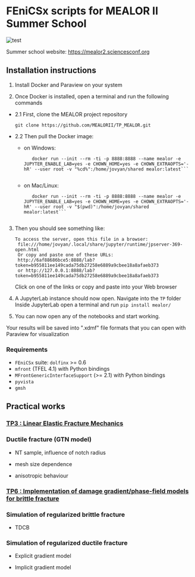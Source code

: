 # FEniCSx scripts for MEALOR II Summer School

![test](https://mealor2.sciencesconf.org/data/pages/montage1.png)

Summer school website: https://mealor2.sciencesconf.org

## Installation instructions

1. Install Docker and Paraview on your system

2. Once Docker is installed, open a terminal and run the following commands

- 2.1 First, clone the MEALOR project repository
  
  `git clone https://github.com/MEALORII/TP_MEALOR.git`
  

- 2.2 Then pull the Docker image:
  
  - on Windows:
    
    ```docker pull ghcr.io/bleyerj/mealor:latest
       docker run --init --rm -ti -p 8888:8888 --name mealor -e JUPYTER_ENABLE_LAB=yes -e CHOWN_HOME=yes -e CHOWN_EXTRAOPTS='-hR' --user root -v "%cd%":/home/jovyan/shared mealor:latest```
    

   - on Mac/Linux:
  
      ```docker pull ghcr.io/bleyerj/mealor:latest
         docker run --init --rm -ti -p 8888:8888 --name mealor -e JUPYTER_ENABLE_LAB=yes -e CHOWN_HOME=yes -e CHOWN_EXTRAOPTS='-hR' --user root -v "$(pwd)":/home/jovyan/shared mealor:latest```
  

3. Then you should see something like:
    
    ```
    To access the server, open this file in a browser:
     file:///home/jovyan/.local/share/jupyter/runtime/jpserver-369-open.html
     Or copy and paste one of these URLs:
     http://6af88686bce5:8888/lab?token=b955811ee149cada75db27258e6889a9cbee18a8afaeb373
     or http://127.0.0.1:8888/lab?token=b955811ee149cada75db27258e6889a9cbee18a8afaeb373
    ```
    Click on one of the links or copy and paste into your Web browser

4. A JupyterLab instance should now open.
   Navigate into the `TP` folder
   Inside JupyterLab open a terminal and run
   `pip install mealor/`

5. You can now open any of the notebooks and start working.

Your results will be saved into ".xdmf" file formats that you can open with Paraview for visualization


### Requirements

* `FEniCSx` suite:  `dolfinx` >= 0.6
* `mfront` (TFEL 4.1) with Python bindings
* `MFrontGenericInterfaceSupport` (>= 2.1) with Python bindings
* `pyvista`
* `gmsh`

## Practical works

### [TP3 : Linear Elastic Fracture Mechanics](TP3_LEFM/LEFM.ipynb)

### Ductile fracture (GTN model)

- NT sample, influence of notch radius

- mesh size dependence
* anisotropic behaviour

### [TP6 : Implementation of damage gradient/phase-field models for brittle fracture](TP6_Variational_damage_gradient/Variational_Damage_Gradient.ipynb)

### Simulation of regularized brittle fracture

- TDCB

### Simulation of regularized ductile fracture

- Explicit gradient model

- Implicit gradient model
